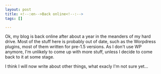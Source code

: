 ```yaml
--- 
layout: post
title: <!--:en-->Back online<!--:-->
tags: []

---
```

<!--:en-->Ok, my blog is back online after about a year in the meanders of my hard drive. Most of the stuff here is probably out of date, such as the Worpdress plugins, most of them written for pre-1.5 versions. As I don't use WP anymore, I'm unlikely to come up with more stuff, unless I decide to come back to it at some stage.

I think I will now write about other things, what exacly I'm not sure yet...<!--:-->
